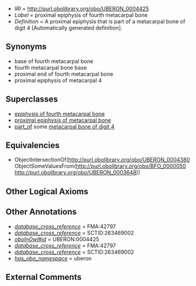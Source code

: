  * *IRI* = http://purl.obolibrary.org/obo/UBERON_0004425
 * *Label* = proximal epiphysis of fourth metacarpal bone
 * *Definition* = A proximal epiphysis that is part of a metacarpal bone of digit 4 [Automatically generated definition].

## Synonyms

 * base of fourth metacarpal bone
 * fourth metacarpal bone base
 * proximal end of fourth metacarpal bone
 * proximal epiphysis of metacarpal 4

## Superclasses

 * [epiphysis of fourth metacarpal bone](../../UBERON/94/UBERON_0004394.md)
 * [proximal epiphysis of metacarpal bone](../../UBERON/16/UBERON_0004416.md)
 * [part_of](../../BFO/50/BFO_0000050.md) some [metacarpal bone of digit 4](../../UBERON/48/UBERON_0003648.md)

## Equivalencies

 * ObjectIntersectionOf(<http://purl.obolibrary.org/obo/UBERON_0004380> ObjectSomeValuesFrom(<http://purl.obolibrary.org/obo/BFO_0000050> <http://purl.obolibrary.org/obo/UBERON_0003648>))

## Other Logical Axioms


## Other Annotations

 * *[database_cross_reference](../../ef/oboInOwl#hasDbXref.md)* = FMA:42797
 * *[database_cross_reference](../../ef/oboInOwl#hasDbXref.md)* = SCTID:263469002
 * *[oboInOwl#id](../../id/oboInOwl#id.md)* = UBERON:0004425
 * *[database_cross_reference](../../ef/oboInOwl#hasDbXref.md)* = FMA:42797
 * *[database_cross_reference](../../ef/oboInOwl#hasDbXref.md)* = SCTID:263469002
 * *[has_obo_namespace](../../ce/oboInOwl#hasOBONamespace.md)* = uberon

## External Comments

